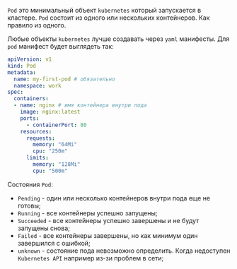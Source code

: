 `Pod` это минимальный объект `kubernetes` который запускается в кластере. `Pod` состоит из одного или нескольких контейнеров. Как правило из одного. 

Любые объекты `kubernetes` лучше создавать через `yaml` манифесты. Для `pod` манифест будет выглядеть так:
```yml
apiVersion: v1
kind: Pod
metadata:
  name: my-first-pod # обязательно
  namespace: work
spec:
  containers:
  - name: nginx # имя контейнера внутри пода
    image: nginx:latest
    ports:
      - containerPort: 80
    resources:
      requests:
        memory: "64Mi"
        cpu: "250m"
      limits:
        memory: "128Mi"
        cpu: "500m"
```

Состояния `Pod`:
- `Pending` - один или несколько контейнеров внутри пода еще не готовы;
- `Running` - все контейнеры успешно запущены;
- `Succeeded` - все контейнеры успешно завершены и не будут запущены снова;
- `Failed` - все контейнеры завершены, но как минимум один завершился с ошибкой;
- `unknown` - состояние пода невозможно определить. Когда недоступен `Kubernetes API` например из-зи проблем в сети; 


